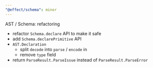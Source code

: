```yaml
---
"@effect/schema": minor
---
```


AST / Schema: refactoring

- refactor `Schema.declare` API to make it safe
- add `Schema.declarePrimitive` API
- `AST.Declaration`
  - split `decode` into `parse` / `encode` in
  - remove `type` field
- return `ParseResult.ParseIssue` instead of `ParseResult.ParseError`
